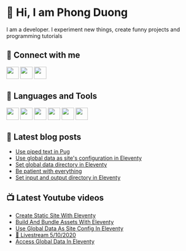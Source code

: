 # 👋 Hi, I am Phong Duong

I am a developer. I experiment new things, create funny projects and programming tutorials

## 🔗 Connect with me

[<img height="32" width="32" src="https://cdn.jsdelivr.net/npm/simple-icons@v3/icons/youtube.svg" />](https://www.youtube.com/channel/UCXykqt3V2-9bYXKWZRcH0rA)
[<img height="32" width="32" src="https://cdn.jsdelivr.net/npm/simple-icons@v3/icons/twitter.svg" />](https://twitter.com/koo_gio)
[<img height="32" width="32" src="https://cdn.jsdelivr.net/npm/simple-icons@v3/icons/facebook.svg" />](https://www.facebook.com/koogio)


## 🧰 Languages and Tools

[<img height="32" width="32" src="https://cdn.jsdelivr.net/npm/simple-icons@v3/icons/javascript.svg" />](javascript)
[<img height="32" width="32" src="https://cdn.jsdelivr.net/npm/simple-icons@v3/icons/html5.svg" />](html5)
[<img height="32" width="32" src="https://cdn.jsdelivr.net/npm/simple-icons@v3/icons/css3.svg" />](css3)
[<img height="32" width="32" src="https://cdn.jsdelivr.net/npm/simple-icons@v3/icons/node-dot-js.svg" />](nodejs)
[<img height="32" width="32" src="https://cdn.jsdelivr.net/npm/simple-icons@v3/icons/react.svg" />](react)
[<img height="32" width="32" src="https://cdn.jsdelivr.net/npm/simple-icons@v3/icons/vue-dot-js.svg" />](vue)

## 📝 Latest blog posts

<!-- BLOG-POST-LIST:START -->
- [Use piped text in Pug](https://phongduong.dev/blog/use-piped-text-in-pug/)
- [Use global data as site's configuration in Eleventy](https://phongduong.dev/blog/use-global-data-as-site-s-configuration-in-eleventy/)
- [Set global data directory in Eleventy](https://phongduong.dev/blog/set-global-data-directory-in-eleventy/)
- [Be patient with everything](https://phongduong.dev/blog/be-patient-with-everything/)
- [Set input and output directory in Eleventy](https://phongduong.dev/blog/set-input-and-output-directory-in-eleventy/)
<!-- BLOG-POST-LIST:END -->

## 📺 Latest Youtube videos

<!-- YOUTUBE-VIDEO-LIST:START -->
- [Create Static Site With Eleventy](https://www.youtube.com/watch?v=TEz4QlzlrSA)
- [Build And Bundle Assets With Eleventy](https://www.youtube.com/watch?v=ftTwZmGCSrk)
- [Use Global Data As Site Config In Eleventy](https://www.youtube.com/watch?v=BwNp7pOSBIs)
- [🔴 Livestream 5/10/2020](https://www.youtube.com/watch?v=zSOMwX6ozVM)
- [Access Global Data In Eleventy](https://www.youtube.com/watch?v=wTRnEYAZPuY)
<!-- YOUTUBE-VIDEO-LIST:END -->
